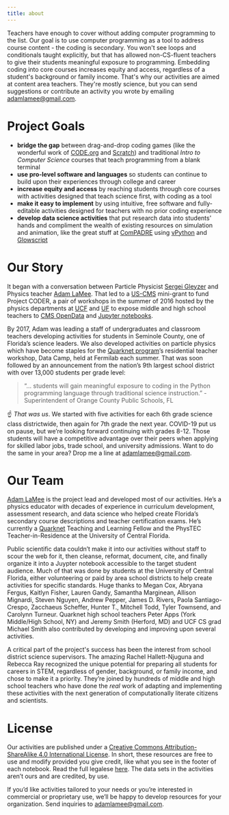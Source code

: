 ```yaml
---
title: about  
---
```


Teachers have enough to cover without adding computer programming to the list. Our goal is to use computer programming as a tool to address course content - the coding is secondary. You won't see loops and conditionals taught explicitly, but that has allowed non-CS-fluent teachers to give their students meaningful exposure to programming. Embedding coding into core courses increases equity and access, regardless of a student's background or family income. That's why our activities are aimed at content area teachers. They're mostly science, but you can send suggestions or contribute an activity you wrote by emailing adamlamee@gmail.com.  

# Project Goals  
- **bridge the gap** between drag-and-drop coding games (like the wonderful work of [CODE.org](https://code.org/) and [Scratch](https://scratch.mit.edu/)) and traditional *Intro to Computer Science* courses that teach programming from a blank terminal  
- **use pro-level software and languages** so students can continue to build upon their experiences through college and career  
- **increase equity and access** by reaching students through core courses with activities designed that teach science first, with coding as a tool  
- **make it easy to implement** by using intuitive, free software and fully-editable activities designed for teachers with no prior coding experience  
- **develop data science activities** that put research data into students' hands and compliment the wealth of existing resources on simulation and animation, like the great stuff at [ComPADRE]( https://www.compadre.org/) using [vPython]( https://vpython.org/) and [Glowscript]( https://www.glowscript.org/docs/VPythonDocs/index.html)  

# Our Story  
It began with a conversation between Particle Physicist [Sergei Gleyzer]( http://sergeigleyzer.com/) and Physics teacher [Adam LaMee](http://www.adamlamee.com). That led to a [US-CMS]( https://uscms.org/) mini-grant to fund Project CODER, a pair of workshops in the summer of 2016 hosted by the physics departments at [UCF]( https://sciences.ucf.edu/physics/) and [UF]( https://www.phys.ufl.edu/wp/) to expose middle and high school teachers to [CMS OpenData]( http://opendata.cern.ch/docs/about-cms) and [Jupyter notebooks]( https://jupyter.org/).  

By 2017, Adam was leading a staff of undergraduates and classroom teachers developing activities for students in Seminole County, one of Florida’s science leaders. We also developed activities on particle physics which have become staples for the [Quarknet program]( https://quarknet.org/)’s residential teacher workshop, Data Camp, held at Fermilab each summer. That was soon followed by an announcement from the nation’s 9th largest school district with over 13,000 students per grade level:  

> “… students will gain meaningful exposure to coding in the Python programming language through traditional science instruction.” - Superintendent of Orange County Public Schools, FL

&#9757; *That was us*. We started with five activities for each 6th grade science class districtwide, then again for 7th grade the next year. COVID-19 put us on pause, but we’re looking forward continuing with grades 8-12. Those students will have a competitive advantage over their peers when applying for skilled labor jobs, trade school, and university admissions. Want to do the same in your area? Drop me a line at adamlamee@gmail.com.  

  
# Our Team
[Adam LaMee](http://www.adamlamee.com) is the project lead and developed most of our activities. He’s a physics educator with decades of experience in curriculum development, assessment research, and data science who helped create Florida’s secondary course descriptions and teacher certification exams. He’s currently a [Quarknet]( https://quarknet.org/) Teaching and Learning Fellow and the PhysTEC Teacher-in-Residence at the University of Central Florida.  

Public scientific data couldn’t make it into our activities without staff to scour the web for it, then cleanse, reformat, document, cite, and finally organize it into a Juypter notebook accessible to the target student audience. Much of that was done by students at the University of Central Florida, either volunteering or paid by area school districts to help create activities for specific standards. Huge thanks to Megan Cox, Abryana Fergus, Kaitlyn Fisher, Lauren Gandy, Samantha Marginean, Allison Mignardi, Steven Nguyen, Andrew Pepper, James D. Rivers, Paola Santiago-Crespo, Zacchaeus Scheffer, Hunter T., Mitchell Todd, Tyler Townsend, and Carolynn Turneur. Quarknet high school teachers Peter Apps (York Middle/High School, NY) and Jeremy Smith (Herford, MD) and UCF CS grad Michael Smith also contributed by developing and improving upon several activities.  
  
A critical part of the project's success has been the interest from school district science supervisors. The amazing Rachel Hallett-Njuguna and Rebecca Ray recognized the unique potential for preparing all students for careers in STEM, regardless of gender, background, or family income, and chose to make it a priority. They’re joined by hundreds of middle and high school teachers who have done the *real* work of adapting and implementing these activities with the next generation of computationally literate citizens and scientists.  
  
# License  
Our activities are published under a [Creative Commons Attribution-ShareAlike 4.0 International License]( https://creativecommons.org/licenses/by-sa/4.0/). In short, these resources are free to use and modify provided you give credit, like what you see in the footer of each notebook. Read the full legalese [here]( https://creativecommons.org/licenses/by-sa/4.0/). The data sets in the activities aren’t ours and are credited, by use.  

If you’d like activities tailored to your needs or you’re interested in commercial or proprietary use, we’ll be happy to develop resources for your organization. Send inquiries to adamlamee@gmail.com.


